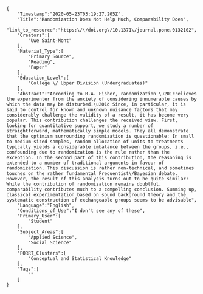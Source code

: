 
    {
        "Timestamp":"2020-05-23T03:19:27.205Z",
        "Title":"Randomization Does Not Help Much, Comparability Does",
        "link_to_resource":"https:\/\/doi.org\/10.1371\/journal.pone.0132102",
        "Creators":[
            "Uwe Saint-Mont"
        ],
        "Material_Type":[
            "Primary Source",
            "Reading",
            "Paper"
        ],
        "Education_Level":[
            "College \/ Upper Division (Undergraduates)"
        ],
        "Abstract":"According to R.A. Fisher, randomization \u201crelieves the experimenter from the anxiety of considering innumerable causes by which the data may be disturbed.\u201d Since, in particular, it is said to control for known and unknown nuisance factors that may considerably challenge the validity of a result, it has become very popular. This contribution challenges the received view. First, looking for quantitative support, we study a number of straightforward, mathematically simple models. They all demonstrate that the optimism surrounding randomization is questionable: In small to medium-sized samples, random allocation of units to treatments typically yields a considerable imbalance between the groups, i.e., confounding due to randomization is the rule rather than the exception. In the second part of this contribution, the reasoning is extended to a number of traditional arguments in favour of randomization. This discussion is rather non-technical, and sometimes touches on the rather fundamental Frequentist\/Bayesian debate. However, the result of this analysis turns out to be quite similar: While the contribution of randomization remains doubtful, comparability contributes much to a compelling conclusion. Summing up, classical experimentation based on sound background theory and the systematic construction of exchangeable groups seems to be advisable",
        "Language":"English",
        "Conditions_of_Use":"I don't see any of these",
        "Primary_User":[
            "Student"
        ],
        "Subject_Areas":[
            "Applied Science",
            "Social Science"
        ],
        "FORRT_Clusters":[
            "Conceptual and Statistical Knowledge"
        ],
        "Tags":[
            ""
        ]
    }
